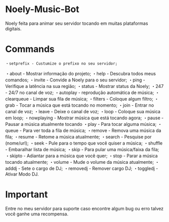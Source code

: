 # Noely-Music-Bot
Noely feita para animar seu servidor tocando em muitas plataformas digitais.

# Commands

``・setprefix - Custumize o prefixo no seu servidor;``

・about - Mostrar informação do projeto;
・help - Descubra todos meus comandos;
・invite - Convide a Noely para o seu servidor;
・ping - Verifique a latência na sua região;
・status - Mostrar status da Noely;
・247 - 24/7 no canal de voz;
・autoplay - reprodução automática de música;
・clearqueue - Limpar sua fila de música;
・filters - Coloque algum filtro;
・grab - Tocar a música que está tocando no momento;
・join - Entrar no canal de voz;
・leave - Deixe o canal de voz;
・loop - Coloque sua música em loop;
・nowplaying - Mostrar música que está tocando agora;
・pause - Pausar a música atualmente tocando
・play - Para tocar alguma música;
・queue - Para ver toda a fila de música;
・remove - Remova uma música da fila;
・resume - Retome a música atualmente;
・search - Pesquise por (nome/url);
・seek - Pule para o tempo que você quiser a música;
・shuffle - Embaralhar lista de música;
・skip - Para pular uma música/faixa da fila;
・skipto - Adiantar para a música que você quer;
・stop - Parar a música tocando atualmente;
・volume - Mude o volume da música atualmente;
・adddj - Sete o cargo de DJ;
・removedj - Remover cargo DJ;
・toggledj - Ativar Modo DJ.

# Important
Entre no meu servidor para suporte caso encontre algum bug ou erro talvez você ganhe uma recompensa.
